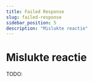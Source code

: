```yaml
---
title: Failed Response
slug: failed-response
sidebar_position: 5
description: "Mislukte reactie"
---
```


# Mislukte reactie

TODO: